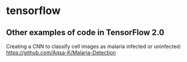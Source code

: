 # tensorflow

## Other examples of code in TensorFlow 2.0 
Creating a CNN to classify cell images as malaria infected or uninfected: https://github.com/Aqsa-K/Malaria-Detection

